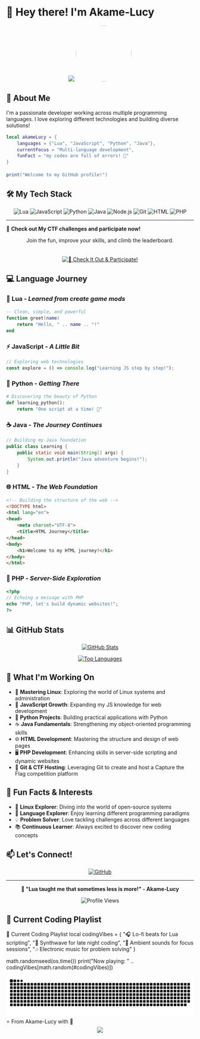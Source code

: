 # 👋 Hey there! I'm Akame-Lucy

<div align="center">
<img src="https://capsule-render.vercel.app/api?type=waving&color=FF6B9D&height=100&section=header" />
<img src="https://avatars.githubusercontent.com/u/139102700?v=4" width="150" height="150" style="border-radius: 50%;" />

</div>

## 🚀 About Me

I'm a passionate developer working across multiple programming languages. I love exploring different technologies and building diverse solutions!

```lua
local akameLucy = {
    languages = {"Lua", "JavaScript", "Python", "Java"},
    currentFocus = "Multi-language development",
    funFact = "my codes are full of errors! 🌙"
}

print("Welcome to my GitHub profile!")
```

## 🛠️ My Tech Stack

<div align="center">

![Lua](https://img.shields.io/badge/Lua-2C2D72?style=for-the-badge&logo=lua&logoColor=white)
![JavaScript](https://img.shields.io/badge/JavaScript-F7DF1E?style=for-the-badge&logo=javascript&logoColor=black)
![Python](https://img.shields.io/badge/Python-3776AB?style=for-the-badge&logo=python&logoColor=white)
![Java](https://img.shields.io/badge/Java-ED8B00?style=for-the-badge&logo=openjdk&logoColor=white)
![Node.js](https://img.shields.io/badge/Node.js-339933?style=for-the-badge&logo=nodedotjs&logoColor=white)
![Git](https://img.shields.io/badge/Git-F05032?style=for-the-badge&logo=git&logoColor=white)
![HTML](https://img.shields.io/badge/HTML-E34F26?style=for-the-badge\&logo=html5\&logoColor=white)
![PHP](https://img.shields.io/badge/PHP-777BB4?style=for-the-badge\&logo=php\&logoColor=white)

</div>

---

🚀 **Check out My CTF challenges and participate now!** 

<div align="center">

Join the fun, improve your skills, and climb the leaderboard.  
<br>  
[![🚩 Check It Out & Participate!](https://img.shields.io/badge/MyCyberPlayground-Join%20Now!-blueviolet?style=for-the-badge&logo=github)](https://github.com/MyCyberPlayground)

</div>

## 💻 Language Journey

### 🌙 **Lua** - *Learned from create game mods*
```lua
-- Clean, simple, and powerful
function greet(name)
    return "Hello, " .. name .. "!"
end
```

### ⚡ **JavaScript** - *A Little Bit*
```javascript
// Exploring web technologies
const explore = () => console.log("Learning JS step by step!");
```

### 🐍 **Python** - *Getting There*
```python
# Discovering the beauty of Python
def learning_python():
    return "One script at a time! 🐍"
```

### ☕ **Java** - *The Journey Continues*
```java
// Building my Java foundation
public class Learning {
    public static void main(String[] args) {
        System.out.println("Java adventure begins!");
    }
}
```

### 🌐 **HTML** - *The Web Foundation*

```html
<!-- Building the structure of the web -->
<!DOCTYPE html>
<html lang="en">
<head>
    <meta charset="UTF-8">
    <title>HTML Journey</title>
</head>
<body>
    <h1>Welcome to my HTML journey!</h1>
</body>
</html>
```

### 🐘 **PHP** - *Server-Side Exploration*

```php
<?php
// Echoing a message with PHP
echo "PHP, let's build dynamic websites!";
?>
```

## 📊 GitHub Stats

<div align="center">
  
[![GitHub Stats](https://github-readme-stats.vercel.app/api?username=Akame-Lucy&show_icons=true&theme=radical&hide_border=true&bg_color=0D1117&title_color=FF6B9D&icon_color=FF6B9D&text_color=FFF)](https://github.com/anuraghazra/github-readme-stats)

[![Top Languages](https://github-readme-stats.vercel.app/api/top-langs/?username=Akame-Lucy&layout=compact&theme=radical&hide_border=true&bg_color=0D1117&title_color=FF6B9D&text_color=FFF)](https://github.com/anuraghazra/github-readme-stats)

</div>

## 🎯 What I'm Working On

- 🌙 **Mastering Linux**: Exploring the world of Linux systems and administration
- 🚀 **JavaScript Growth**: Expanding my JS knowledge for web development
- 🐍 **Python Projects**: Building practical applications with Python
- ☕ **Java Fundamentals**: Strengthening my object-oriented programming skills
- 🌐 **HTML Development**: Mastering the structure and design of web pages
- 🖥️ **PHP Development**: Enhancing skills in server-side scripting and dynamic websites
- 🔧 **Git & CTF Hosting**: Leveraging Git to create and host a Capture the Flag competition platform

## 🌟 Fun Facts & Interests

- 🐧 **Linux Explorer**: Diving into the world of open-source systems
- 🔄 **Language Explorer**: Enjoy learning different programming paradigms
- 💡 **Problem Solver**: Love tackling challenges across different languages
- 📚 **Continuous Learner**: Always excited to discover new coding concepts

## 📫 Let's Connect!

<div align="center">

[![GitHub](https://img.shields.io/badge/GitHub-181717?style=for-the-badge&logo=github&logoColor=white)](https://github.com/Akame-Lucy)

</div>

---

<div align="center">

**🌙 "Lua taught me that sometimes less is more!" - Akame-Lucy**

![Profile Views](https://komarev.com/ghpvc/?username=Akame-Lucy&color=FF6B9D&style=flat-square&label=Profile+Views)

</div>

## 🎵 Current Coding Playlist

</div>🎵 Current Coding Playlist
local codingVibes = {
"🎧 Lo-fi beats for Lua scripting",
"🎵 Synthwave for late night coding",
"🎼 Ambient sounds for focus sessions",
"🎶 Electronic music for problem solving"
}

math.randomseed(os.time())
print("Now playing: " .. codingVibes[math.random(#codingVibes)])


<div align="center"> <img src="https://raw.githubusercontent.com/platane/snk/output/github-contribution-grid-snake-dark.svg" alt="Snake animation" /> </div>⭐ From Akame-Lucy with 💜
<div align="center">
<img src="https://capsule-render.vercel.app/api?type=waving&color=FF6B9D&height=100&section=footer" />
</div>
